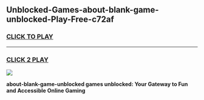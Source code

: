 
## Unblocked-Games-about-blank-game-unblocked-Play-Free-c72af
<h3>
<a href="https://premium76.site?title=about-blank-game-unblocked&ref=10A">CLICK TO PLAY</a></h3>
<hr>

<h3>
<a href="https://premium76.site?title=about-blank-game-unblocked&ref=10A">CLICK 2 PLAY</a>
  
</h3>

<a href="https://premium76.site?title=about-blank-game-unblocked&ref=10A"><img src="https://clearcache.store/games.png"></a>


**about-blank-game-unblocked games unblocked: Your Gateway to Fun and Accessible Online Gaming**
